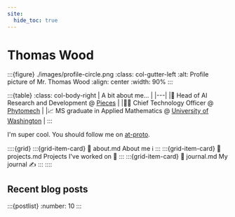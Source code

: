 ```yaml
---
site:
  hide_toc: true
---
```

# Thomas Wood

:::{figure} ./images/profile-circle.png
:class: col-gutter-left
:alt: Profile picture of Mr. Thomas Wood
:align: center
:width: 90%
:::

:::{table}
:class: col-body-right
| A bit about me... |
|---|
|🥼 Head of AI Research and Development @ [Pieces](https://piecestech.com/) |
|👨‍💻 Chief Technology Officer @ [Phytomech](https://phytomech.com/) |
|📈 MS graduate in Applied Mathematics @ [University of Washington](https://washington.edu) |
:::

I'm super cool. You should follow me on [at-proto](https://deer.social/profile/did:plc:6amf2dzllh6lvnsqxsr4nf6e).

::::{grid}
:::{grid-item-card}
:link: about.md
About me ℹ️
:::
:::{grid-item-card}
:link: projects.md
Projects I've worked on 🔧
:::
:::{grid-item-card}
:link: journal.md
My journal ✍️ 
:::
::::

## Recent blog posts

:::{postlist}
:number: 10
:::
